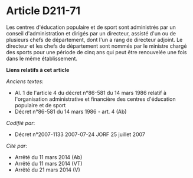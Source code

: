 # Article D211-71

Les centres d'éducation populaire et de sport sont administrés par un conseil d'administration et dirigés par un directeur,
assisté d'un ou de plusieurs chefs de département, dont l'un a rang de directeur adjoint. Le directeur et les chefs de
département sont nommés par le ministre chargé des sports pour une période de cinq ans qui peut être renouvelée une fois dans
le même établissement.

**Liens relatifs à cet article**

_Anciens textes_:

  - Al. 1 de l'article 4 du décret n°86-581 du 14 mars 1986 relatif à l'organisation administrative et financière des centres d'éducation populaire et de sport
  - Décret n°86-581 du 14 mars 1986 - art. 4 (Ab)

_Codifié par_:

  - Décret n°2007-1133 2007-07-24 JORF 25 juillet 2007

_Cité par_:

  - Arrêté du 11 mars 2014 (Ab)
  - Arrêté du 11 mars 2014 (VT)
  - Arrêté du 21 mars 2014 (V)

